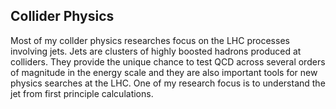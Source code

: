 ## Collider Physics

Most of my collder physics researches focus on the LHC processes involving jets. Jets are clusters of highly boosted hadrons produced at colliders. They provide the unique chance to test QCD across several orders of magnitude in the energy scale and they are also important tools for new physics searches at the LHC. One of my research focus is to understand the jet from first principle calculations. 
